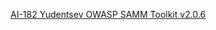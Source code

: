 [AI-182 Yudentsev OWASP SAMM Toolkit v2.0.6](https://docs.google.com/spreadsheets/d/1T4F7sosLbOWDh40B83Vf8ONar-QWT7w3Si1PGEY_7BY/edit?usp=sharing)
